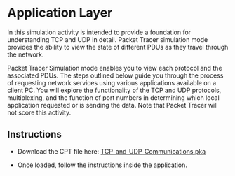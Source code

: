 # Application Layer

In this simulation activity is intended to provide a foundation for understanding TCP and UDP in detail. Packet Tracer simulation mode provides the ability to view the state of different PDUs as they travel through the network.

Packet Tracer Simulation mode enables you to view each protocol and the associated PDUs. The steps outlined below guide you through the process of requesting network services using various applications available on a client PC. You will explore the functionality of the TCP and UDP protocols, multiplexing, and the function of port numbers in determining which local application requested or is sending the data. Note that Packet Tracer will not score this activity.

## Instructions

- Download the CPT file here: [TCP_and_UDP_Communications.pka](./TCP_and_UDP_Communications.pka)

- Once loaded, follow the instructions inside the application.
